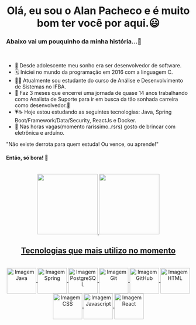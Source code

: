 <h1 align="center">Olá, eu sou o Alan Pacheco e é muito bom ter você por aqui.😃</h1>


<h3>Abaixo vai um pouquinho da minha história...💪</h3>
<br>

- 📖 Desde adolescente meu sonho era ser desenvolvedor de software.
- 🗓 Iniciei no mundo da programação em 2016 com a linguagem C.
- 👨‍🎓 Atualmente sou estudante do curso de Análise e Desenvolvimento de Sistemas no IFBA.
- 💪 Faz 3 meses que encerrei uma jornada de quase 14 anos trabalhando como Analista de Suporte para ir em busca da tão sonhada carreira como desenvolvedor.💪
- 💗☕ Hoje estou estudando as seguintes tecnologias: Java, Spring Boot/Framework/Data/Security, ReactJs e Docker.
- 🤩 Nas horas vagas(momento raríssimo..rsrs) gosto de brincar com eletrônica e arduíno.

 "Não existe derrota para quem estuda! Ou vence, ou aprende!"

 #### Então, só bora! 👊 
 
 <br>

<div align="center">
  <a href="https://github.com/alanpacheco">
  <img height="165em" src="https://github-readme-stats.vercel.app/api?username=alanpacheco&show_icons=true&theme=blue-green&include_all_commits=true&count_private=true"/>
  <img height="165em" src="https://github-readme-stats.vercel.app/api/top-langs/?username=alanpacheco&layout=compact&langs_count=7&theme=blue-green"/>
</div>
  
  <h2 align="center">Tecnologias que mais utilizo no momento</h2>
  
  <div style="display: inline_block" align="center"><br>
  <img align="center" alt="Imagem Java" height="70" width="80" src="https://cdn.jsdelivr.net/gh/devicons/devicon/icons/java/java-original.svg">
  <img align="center" alt="Imagem Spring" height="70" width="80" src="https://cdn.jsdelivr.net/gh/devicons/devicon/icons/spring/spring-original.svg">
  <img align="center" alt="Imagem PostgreSQL" height="70" width="80" src="https://cdn.jsdelivr.net/gh/devicons/devicon/icons/postgresql/postgresql-plain.svg">
  <img align="center" alt="Imagem Git" height="70" width="80" src="https://cdn.jsdelivr.net/gh/devicons/devicon/icons/git/git-original.svg">
  <img align="center" alt="Imagem GitHub" height="70" width="80" src="https://cdn.jsdelivr.net/gh/devicons/devicon/icons/github/github-original.svg">
  <img align="center" alt="Imagem HTML" height="70" width="80" src="https://cdn.jsdelivr.net/gh/devicons/devicon/icons/html5/html5-original.svg">
  <img align="center" alt="Imagem CSS" height="70" width="80" src="https://cdn.jsdelivr.net/gh/devicons/devicon/icons/css3/css3-original.svg">
  <img align="center" alt="Imagem Javascript" height="70" width="80" src="https://cdn.jsdelivr.net/gh/devicons/devicon/icons/javascript/javascript-original.svg">
  <img align="center" alt="Imagem React" height="70" width="80" src="https://cdn.jsdelivr.net/gh/devicons/devicon/icons/react/react-original.svg">
</div>
<br>
  
  ##
